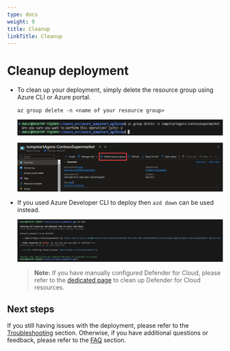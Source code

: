 ```yaml
---
type: docs
weight: 9
title: Cleanup
linkTitle: Cleanup
---
```


# Cleanup deployment

- To clean up your deployment, simply delete the resource group using Azure CLI or Azure portal.

  ```shell
  az group delete -n <name of your resource group>
  ```

  ![Screenshot showing az group delete](./img/az_group_delete.png)

  ![Screenshot showing group delete from Azure portal](./img/portal_delete.png)

- If you used Azure Developer CLI to deploy then ```azd down``` can be used instead.

  ![Screenshot showing azd down](./img/azd_down.png)

  > **Note:** If you have manually configured Defender for Cloud, please refer to the [dedicated page](../arc_defender_servers/#cleanup) to clean up Defender for Cloud resources.

## Next steps

If you still having issues with the deployment, please refer to the [Troubleshooting](../troubleshooting//) section. Otherwise, if you have additional questions or feedback, please refer to the [FAQ](../../../faq/) section.
